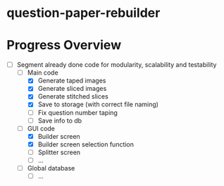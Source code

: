 # question-paper-rebuilder

# Progress Overview

- [ ] Segment already done code for modularity, scalability and testability
    - [ ] Main code
        - [x] Generate taped images
        - [x] Generate sliced images
        - [x] Generate stitched slices
        - [x] Save to storage (with correct file naming)
        - [ ] Fix question number taping
        - [ ] Save info to db
    - [ ] GUI code
        - [x] Builder screen
        - [x] Builder screen selection function
        - [ ] Splitter screen
        - [ ] ...
    - [ ] Global database
        - [ ] ...